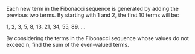 Each new term in the Fibonacci sequence is generated by adding the previous two terms. By starting with 1 and 2, the first 10 terms will be:

  1, 2, 3, 5, 8, 13, 21, 34, 55, 89, ...
  
By considering the terms in the Fibonacci sequence whose values do not exceed n, find the sum of the even-valued terms.
